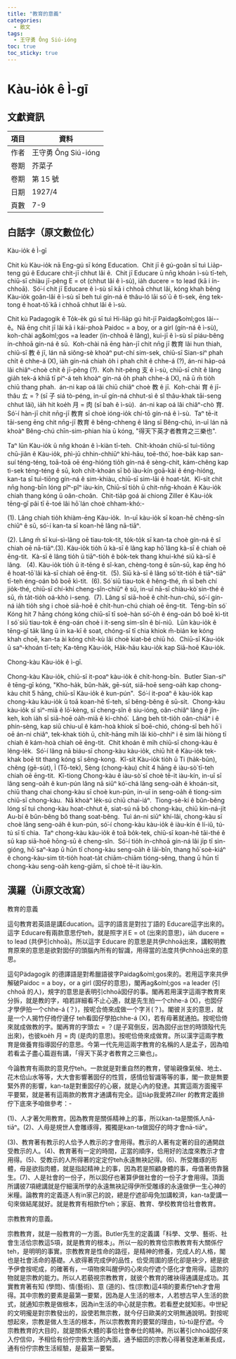 ```yaml
---
title: "教育的意義"
categories:
  - 散文
tags:
  - 王守勇 Ông Siú-ióng
toc: true
toc_sticky: true
---
```


# Kàu-io̍k ê Ì-gī

## 文獻資訊

| 項目 | 資料 |
|---|---|
| 作者 | 王守勇 Ông Siú-ióng |
| 卷期 | 芥菜子 |
| 卷期 | 第 15 號 |
| 日期 | 1927/4 |
| 頁數 | 7-9 |

## 白話字（原文數位化）

Kàu-io̍k ê Ì-gī

Chit kù Kàu-io̍k nā Eng-gú sī kóng Education.  Chit jī ê gú-goân sī tuì Lia̍p-teng gú ê Educare chit-jī chhut lâi ê.  Chit jī Educare ū nn̄g khoán ì-sù tī-teh, chiū-sī chiàu jī-pêng E = o͘t (chhut lâi ê ì-sù), ia̍h ducere = to lead (kā i ín-chhoā).  Só͘-í chit jī Educare ê ì-sù sī kā i chhoā chhut lâi, kóng khah bêng Kàu-io̍k goân-lâi ê ì-sù sī beh tuì gín-ná ê thâu-ló lāi só͘ ū ê tì-sek, ēng tek-tong ê hoat-tō͘ kā i chhoā chhut lâi ê ì-sù.

Chit kù Padagogik ê To̍k-e̍k gú sī tuì Hi-lia̍p gú hit-jī Paidag&o͘ml;gos lâi--ê。Nā ēng chit jī lâi kā i kái-phoà Paidoc = a boy, or a girl (gín-ná ê ì-sù), koh-chài ag&o͘ml;gos =a leader (ín-chhoā ê lâng), kui-jī ê ì-sù sī piáu-bêng ín-chhoā gín-ná ê sū.  Koh-chài nā ēng hàn-jī chit nn̄g jī 教育 lâi hun thiah, chiū-sī 教 ê jī, lán nā siông-sè khoàⁿ put-chí sim-sek, chiū-sī Sian-siⁿ phah chi̍t ê chhe-á (X), ia̍h gín-ná chiah o̍h i phah chi̍t ê chhe-á (?), án-ni ha̍p-oá lâi chiâⁿ-choè chi̍t ê jī-pêng (?).  Koh hit-pêng 支 ê ì-sù, chiū-sī chi̍t ê lâng gia̍h tek-á khiā tī piⁿ-á teh khoàⁿ gín-ná o̍h phah chhe-á (X), nā ū m̄ tio̍h chiū thang phah.  án-ni kap oá lâi chiū chiâⁿ choè 教 ê jī.  Koh-chài 育 ê jī-thâu ㄊ = ? (sī 子 siá tò-péng, in-uī gín-ná chhut-sì ê sî thâu-khak tāi-seng chhut lâi), ia̍h hit koe̍h 月 = 肉 (sī bah ê ì-sù).  án-ni kap oá lâi chiâⁿ-chò 育.  Só͘-í hàn-jī chit nn̄g-jī 教育 sī choè ióng-io̍k chí-tō gín-ná ê ì-sù.  Taⁿ tē-it tāi-seng ēng chit nn̄g-jī 教育 ê bêng-chheng ê lâng sī Bêng-chú, in-uī lán nā khoàⁿ Bêng-chú chīn-sim-phian hia ū kóng, "得天下英才者教育之三樂也".

Taⁿ lūn Kàu-io̍k ū nn̄g khoán ê ì-kiàn tī-teh.  Chi̍t-khoán chiū-sī tuì-tiōng chū-jiân ê Kàu-io̍k, phì-jū chhin-chhiūⁿ khì-hāu, toē-thó͘, hoe-ba̍k kap san-suí téng-téng, toā-toā oē éng-hióng tio̍h gín-ná ê sèng-chit, kám-chêng kap tì-sek téng-téng ê sū, koh chi̍t-khoán sī bô iàu-kín goā-kài ê éng-hióng, kan-ta sī tuì-tiōng gín-ná ê sim-khiàu, chiū-sī sim-lāi ê hoat-ta̍t.  Kî-si̍t chit nn̄g hong-bīn lóng pîⁿ-pîⁿ iàu-kín, Chiū-sī tio̍h ū chit-nn̄g-khoán ê Kàu-io̍k chiah thang kóng ū oân-choân.  Chit-tia̍p goá ài chiong Ziller ê Kàu-io̍k tēng-gī pâi tī ē-toé lâi hō͘ lán choè chham-khó:-

(1). Lâng chiah tio̍h khiàm-ēng Kàu-io̍k.  In-uī kàu-io̍k sī koan-hē chêng-sîn chiūⁿ ê sū, só͘-í kan-ta sī koan-hē lâng nā-tiāⁿ.

(2). Lâng m̄ sī kui-sì-lâng oē tiau-tok-tit, to̍k-to̍k sī kan-ta choè gín-ná ê sî chiah oē nā-tiāⁿ.(3). Kàu-io̍k tio̍h ū kà-sī ê lâng kap hō͘ lâng kà-sī ê chiah oē ēng-tit.  Kà-sī ê lâng tio̍h ū tiāⁿ-tio̍h ê bo̍k-tek thang khui-khé siū kà-sī ê lâng.   (4). Kàu-io̍k tio̍h ū it-tēng ê sî-kan, chèng-tong ê sūn-sū, kap ēng hó ê hoat-tō͘ lâi kà-sī chiah oē ēng-tit.  (5). Siū kà-sī ê lâng só͘ tit-tio̍h ê tiāⁿ-tiāⁿ tī-teh éng-oán bô boē kì-tit.  (6). Só͘ siū tiau-tok ê hêng-thé, m̄ sī beh chí jio̍k-thé, chiū-sī chí-khí cheng-sîn-chiūⁿ ê sū, in-uī nā-sī chiàu-kò͘ sin-thé ê sū, m̄ ta̍t-tio̍h oá-khò i-seng.  (7). Lâng sī siā-hoē ê chi̍t-hun-chú, só͘-í gín-ná ia̍h tio̍h sǹg i choè siā-hoē ê chi̍t-hun-chú chiah oē ēng-tit.  Téng-bīn só͘ Kóng hit 7 hāng chóng kóng chiū-sī tī soè-hàn só͘-o̍h ê éng-oán bô boē kì-tit I só͘ siū tiau-tok ê éng-oán choè i it-seng sim-sîn ê bí-niû.  Lūn kàu-io̍k ê tēng-gī ta̍k lâng ū in ka-kī ê soat, chóng-sī tī chia khiok m̄-bián ke kóng khah choē, kan-ta ài kóng chi̍t-kù lâi choè kiat-bé chiū hó.  Chiū-sī Kàu-io̍k ū saⁿ-khoán tī-teh; Ka-têng Kàu-io̍k, Ha̍k-hāu kàu-io̍k kap Siā-hoē Kàu-io̍k.

Chong-kàu Kàu-io̍k ê ì-gī.

Chong-kàu Kàu-io̍k, chiū-sī it-poaⁿ kàu-io̍k ê chi̍t-hong-bīn.  Butler Sian-siⁿ ê tēng-gī kóng, "Kho-ha̍k, bûn-ha̍k, gē-su̍t, siā-hoē seng-oa̍h kap chong-kàu chit 5 hāng, chiū-sī Kàu-io̍k ê kun-pún".  Só͘-í it-poaⁿ ê kàu-io̍k kap chong-kàu kàu-io̍k ū toā koan-hē tī-teh, sī bêng-bêng ê sū-si̍t.  Chong-kàu kàu-io̍k sī sìⁿ-miā ê lō͘-kèng, sī cheng-sîn ê siu-ióng, oân-chiâⁿ lâng ê jîn-keh, koh ia̍h sī siā-hoē oa̍h-miā ê ki-chhó͘.  Lâng beh tit-tio̍h oân-chiâⁿ i ê phín-sèng, kap siū chiu-uî ê kám-hoà khiok sī boē-chió, chóng-sī beh hō͘ i oē án-ni chiâⁿ, tek-khak tio̍h ū, chi̍t-hāng mi̍h lâi kiò-chhíⁿ i ê sim lâi hiòng tī chiah ê kám-hoà chiah oē ēng-tit.  Chit khoán ê mi̍h chiū-sī chong-kàu ê lêng-le̍k.  Só͘-í lâng nā biáu-sī chong-kàu kàu-io̍k, chiū hit ê Kàu-io̍k tek-khak boē tit thang kóng sī sêng-kong.  Kî-si̍t Kàu-io̍k tio̍h ū Ti (ha̍k-būn), chêng (gē-su̍t), Ì (Tō-tek), Sèng (chong-kàu) chi̍t 4 hāng ê iàu-sò͘ tī-teh chiah oē ēng-tit.  Kî-tiong Chong-kàu ê iàu-sò͘ sī choè tē-it iàu-kín, in-uī sī lâng seng-oa̍h ê kun-pún lâng nā siūⁿ kó͘-chá lâng seng-oa̍h ê khoán-sit, chiū thang chai chong-kàu sī choè kun-pún, in-uī in seng-oa̍h ê tiong-sim chiū-sī chong-kàu.  Nā khoàⁿ le̍k-sú chiū chai-iáⁿ.  Tiong-sè-kí ê bûn-bêng lóng sī tuì chong-kàu hoat-chhut ê, siat-sú nā bô chong-kàu, chiū kin-ná-ji̍t Au-bí ê bûn-bêng bô thang soat-bêng.  Tuì án-ni siūⁿ khí-lâi, chong-kàu sī choè lâng seng-oa̍h ê kun-pún, só͘-í chong-kàu kàu-io̍k ê iàu-kín ê lí-iû, tú-tú sī tī chia.  Taⁿ chong-kàu kàu-io̍k ê toā bo̍k-tek, chiū-sī koan-hē tāi-thé ê sū kap siā-hoē hōng-sū ê cheng-sîn.  Só͘-í tio̍h ín-chhoā gín-ná lâi ji̍p tī sìn-gióng, hō͘ saⁿ-kap ū hūn tī chong-kàu seng-oa̍h ê lāi-bīn, thang hō͘ soè-kiáⁿ ê chong-kàu-sim tit-tio̍h hoat-ta̍t chiām-chiām tióng-sêng, thang ū hūn tī chong-kàu seng-oa̍h keng-giām, sī choè tē-it iàu-kín.

## 漢羅（Ùi原文改寫）

教育的意義

這句教育若英語是講Education。這字的語言是對拉丁語的 Educare這字出來的。這字 Educare有兩款意思佇teh，就是照字爿E = o͘t (出來的意思)，ia̍h ducere = to lead (共伊引chhoā)。所以這字 Educare 的意思是共伊chhoā出來，講較明教育原來的意思是欲對囡仔的頭腦內所有的智識，用得當的法度共伊chhoā出來的意思。

這句Pädagogik 的德譯語是對希臘語彼字Paidag&o͘ml;gos來的。若用這字來共伊解破Paidoc = a boy，or a girl (囡仔的意思)，閣再ag&o͘ml;gos =a leader (引chhoā 的人)，規字的意思是表明引chhoā囡仔的事。閣再若用漢字這兩字教育來分拆，就是教的字，咱若詳細看不止心適，就是先生拍一个chhe-á (X)，也囡仔才學伊拍一个chhe-á (？)，按呢合倚來成做一个字爿(？)。閣彼爿支的意思，就是一个人揭竹仔徛佇邊仔 teh看囡仔學拍chhe-á (X)，若有毋著就通拍。按呢佮倚來就成做教的字。閣再育的字頭ㄊ = ？(是子寫倒反，因為囡仔出世的時頭殼代先出來)，也彼koe̍h 月 = 肉 (是肉的意思)。按呢佮倚來成做育。所以漢字這兩字教育是做養育指導囡仔的意思。今第一代先用這兩字教育的名稱的人是孟子，因為咱若看孟子盡心篇遐有講，「得天下英才者教育之三樂也」。

今論教育有兩款的意見佇teh。一款就是對重自然的教育，譬喻親像氣候、地土、花木佮山水等等，大大會影響著囡仔的性質，感情佮智識等等的事，閣一款是無要緊外界的影響，kan-ta是對重囡仔的心竅，就是心內的發達。其實這兩方面攏平平要緊，就是著有這兩款的教育才通講有完全。這tia̍p我愛將Ziller 的教育定義排佇下底來予咱做參考：-

(1)、人才著欠用教育。因為教育是關係精神上的事，所以kan-ta是關係人nā-tiāⁿ。(2)、人毋是規世人會雕琢得，獨獨是kan-ta做囡仔的時才會nā-tiāⁿ。

(3)、教育著有教示的人佮予人教示的才會用得。教示的人著有定著的目的通開啟受教示的人。(4)、教育著有一定的時間，正當的順序，佮用好的法度來教示才會用得。(5)、受教示的人所得著的定定佇teh永遠無袂記得。(6)、所受雕琢的形體，毋是欲指肉體，就是指起精神上的事，因為若是照顧身體的事，毋值著倚靠醫生。(7)、人是社會的一份子，所以囡仔也著算伊做社會的一份子才會用得。頂面所講彼7項總講就是佇細漢所學的永遠無袂記得伊所受雕琢的永遠做伊一生心神的米糧。論教育的定義逐人有in家己的說，總是佇遮卻毋免加講較濟，kan-ta愛講一句來做結尾就好。就是教育有相款佇teh；家庭、教育、學校教育佮社會教育。

宗教教育的意義。

宗教教育，就是一般教育的一方面。Butler先生的定義講「科學、文學、藝術、社會生活佮宗教這5項，就是教育的根本」。所以一般的教育佮宗教教育有大關係佇teh，是明明的事實。宗教教育是性命的路徑，是精神的修養，完成人的人格，閣也是社會活命的基礎。人欲得著完成伊的品性，佮受周圍的感化卻是袂少，總是欲予伊會按呢成，的確著有，一項物來叫醒伊的心來向佇遮个感化才會用得。這款的物就是宗教的能力。所以人若藐視宗教教育，就彼个教育的確袂得通講是成功。其實教育著有知 (學問)、情(藝術)、意 (道的)、性(宗教)這4項的要素佇teh才會用得。其中宗教的要素是最第一要緊，因為是人生活的根本，人若想古早人生活的款式，就通知宗教是做根本，因為in生活的中心就是宗教。若看歷史就知影。中世紀的文明攏是對宗教發出的，設使若無宗教，就今仔日歐美的文明無通說明。對按呢想起來，宗教是做人生活的根本，所以宗教教育的要緊的理由，tú-tú是佇遮。今宗教教育的大目的，就是關係大體的事佮社會奉仕的精神。所以著引chhoā囡仔來入佇信仰，予相佮有份佇宗教生活的內面，通予細囝的宗教心得著發達漸漸長成，通有份佇宗教生活經驗，是最第一要緊。

